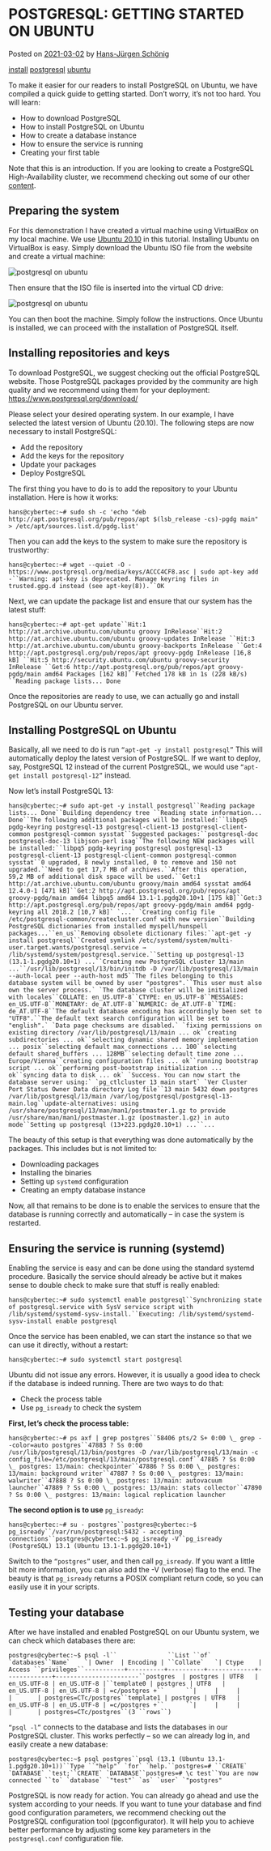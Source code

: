 # POSTGRESQL: GETTING STARTED ON UBUNTU

Posted on [2021-03-02](https://www.cybertec-postgresql.com/en/postgresql-getting-started-on-ubuntu/) by [Hans-Jürgen Schönig](https://www.cybertec-postgresql.com/en/author/cybertec_schoenig/)

[install](https://www.cybertec-postgresql.com/en/tag/install/) [postgresql](https://www.cybertec-postgresql.com/en/tag/postgresql/) [ubuntu](https://www.cybertec-postgresql.com/en/tag/ubuntu/)

To make it easier for our readers to install PostgreSQL on Ubuntu, we have compiled a quick guide to getting started. Don’t worry, it’s not too hard. You will learn:

- How to download PostgreSQL
- How to install PostgreSQL on Ubuntu
- How to create a database instance
- How to ensure the service is running
- Creating your first table

Note that this is an introduction. If you are looking to create a PostgreSQL High-Availability cluster, we recommend checking out some of our other [content](https://www.cybertec-postgresql.com/en/patroni-setting-up-a-highly-available-postgresql-cluster/).

## Preparing the system

For this demonstration I have created a virtual machine using VirtualBox on my local machine. We use [Ubuntu 20.10](https://releases.ubuntu.com/20.10/) in this tutorial.
Installing Ubuntu on VirtualBox is easy. Simply download the Ubuntu ISO file from the website and create a virtual machine:

![postgresql on ubuntu](https://www.cybertec-postgresql.com/wp-content/uploads/2021/02/ubuntu_001.png)

 

Then ensure that the ISO file is inserted into the virtual CD drive:

![postgresql on ubuntu](https://www.cybertec-postgresql.com/wp-content/uploads/2021/02/ubuntu.png)

 

You can then boot the machine. Simply follow the instructions. Once Ubuntu is installed, we can proceed with the installation of PostgreSQL itself.

## Installing repositories and keys

To download PostgreSQL, we suggest checking out the official PostgreSQL website. Those PostgreSQL packages provided by the community are high quality and we recommend using them for your deployment: https://www.postgresql.org/download/

Please select your desired operating system. In our example, I have selected the latest version of Ubuntu (20.10). The following steps are now necessary to install PostgreSQL:

- Add the repository
- Add the keys for the repository
- Update your packages
- Deploy PostgreSQL

The first thing you have to do is to add the repository to your Ubuntu installation. Here is how it works:

```
hans@cybertec:~# sudo sh -c 'echo "deb http://apt.postgresql.org/pub/repos/apt $(lsb_release -cs)-pgdg main" > /etc/apt/sources.list.d/pgdg.list'
```

Then you can add the keys to the system to make sure the repository is trustworthy:

```
hans@cybertec:~# wget --quiet -O - https://www.postgresql.org/media/keys/ACCC4CF8.asc | sudo apt-key add -``Warning: apt-key is deprecated. Manage keyring files in trusted.gpg.d instead (see apt-key(8)).``OK
```

Next, we can update the package list and ensure that our system has the latest stuff:

```
hans@cybertec:~# apt-get update``Hit:1 http://at.archive.ubuntu.com/ubuntu groovy InRelease``Hit:2 http://at.archive.ubuntu.com/ubuntu groovy-updates InRelease ``Hit:3 http://at.archive.ubuntu.com/ubuntu groovy-backports InRelease ``Get:4 http://apt.postgresql.org/pub/repos/apt groovy-pgdg InRelease [16,8 kB] ``Hit:5 http://security.ubuntu.com/ubuntu groovy-security InRelease ``Get:6 http://apt.postgresql.org/pub/repos/apt groovy-pgdg/main amd64 Packages [162 kB]``Fetched 178 kB in 1s (228 kB/s) ``Reading package lists... Done
```

Once the repositories are ready to use, we can actually go and install PostgreSQL on our Ubuntu server.

## Installing PostgreSQL on Ubuntu

Basically, all we need to do is run `“apt-get -y install postgresql”` This will automatically deploy the latest version of PostgreSQL. If we want to deploy, say, PostgreSQL 12 instead of the current PostgreSQL, we would use `“apt-get install postgresql-12”` instead.

Now let’s install PostgreSQL 13:

```
hans@cybertec:~# sudo apt-get -y install postgresql``Reading package lists... Done``Building dependency tree ``Reading state information... Done``The following additional packages will be installed:``libpq5 pgdg-keyring postgresql-13 postgresql-client-13 postgresql-client-common postgresql-common sysstat``Suggested packages:``postgresql-doc postgresql-doc-13 libjson-perl isag``The following NEW packages will be installed:``libpq5 pgdg-keyring postgresql postgresql-13 postgresql-client-13 postgresql-client-common postgresql-common sysstat``0 upgraded, 8 newly installed, 0 to remove and 150 not upgraded.``Need to get 17,7 MB of archives.``After this operation, 59,2 MB of additional disk space will be used.``Get:1 http://at.archive.ubuntu.com/ubuntu groovy/main amd64 sysstat amd64 12.4.0-1 [471 kB]``Get:2 http://apt.postgresql.org/pub/repos/apt groovy-pgdg/main amd64 libpq5 amd64 13.1-1.pgdg20.10+1 [175 kB]``Get:3 http://apt.postgresql.org/pub/repos/apt groovy-pgdg/main amd64 pgdg-keyring all 2018.2 [10,7 kB]` `...` `Creating config file /etc/postgresql-common/createcluster.conf with new version``Building PostgreSQL dictionaries from installed myspell/hunspell packages...``en_us``Removing obsolete dictionary files:``apt-get -y install postgresql``Created symlink /etc/systemd/system/multi-user.target.wants/postgresql.service → /lib/systemd/system/postgresql.service.``Setting up postgresql-13 (13.1-1.pgdg20.10+1) ...``Creating new PostgreSQL cluster 13/main ...``/usr/lib/postgresql/13/bin/initdb -D /var/lib/postgresql/13/main --auth-local peer --auth-host md5``The files belonging to this database system will be owned by user "postgres".``This user must also own the server process.` `The database cluster will be initialized with locales``COLLATE: en_US.UTF-8``CTYPE: en_US.UTF-8``MESSAGES: en_US.UTF-8``MONETARY: de_AT.UTF-8``NUMERIC: de_AT.UTF-8``TIME: de_AT.UTF-8``The default database encoding has accordingly been set to "UTF8".``The default text search configuration will be set to "english".` `Data page checksums are disabled.` `fixing permissions on existing directory /var/lib/postgresql/13/main ... ok``creating subdirectories ... ok``selecting dynamic shared memory implementation ... posix``selecting default max_connections ... 100``selecting default shared_buffers ... 128MB``selecting default time zone ... Europe/Vienna``creating configuration files ... ok``running bootstrap script ... ok``performing post-bootstrap initialization ... ok``syncing data to disk ... ok` `Success. You can now start the database server using:` `pg_ctlcluster 13 main start` `Ver Cluster Port Status Owner Data directory Log file``13 main 5432 down postgres /var/lib/postgresql/13/main /var/log/postgresql/postgresql-13-main.log``update-alternatives: using /usr/share/postgresql/13/man/man1/postmaster.1.gz to provide /usr/share/man/man1/postmaster.1.gz (postmaster.1.gz) in auto mode``Setting up postgresql (13+223.pgdg20.10+1) ...``...
```

The beauty of this setup is that everything was done automatically by the packages. This includes but is not limited to:

- Downloading packages
- Installing the binaries
- Setting up `systemd` configuration
- Creating an empty database instance

Now, all that remains to be done is to enable the services to ensure that the database is running correctly and automatically – in case the system is restarted.

## **Ensuring the service is running (systemd)**

Enabling the service is easy and can be done using the standard systemd procedure. Basically the service should already be active but it makes sense to double check to make sure that stuff is really enabled:

```
hans@cybertec:~# sudo systemctl enable postgresql``Synchronizing state of postgresql.service with SysV service script with /lib/systemd/systemd-sysv-install.``Executing: /lib/systemd/systemd-sysv-install enable postgresql
```

Once the service has been enabled, we can start the instance so that we can use it directly, without a restart:

```
hans@cybertec:~# sudo systemctl start postgresql
```

Ubuntu did not issue any errors. However, it is usually a good idea to check if the database is indeed running. There are two ways to do that:

- Check the process table
- Use `pg_isready` to check the system

**First, let’s check the process table:**

```
hans@cybertec:~# ps axf | grep postgres``58406 pts/2 S+ 0:00 \_ grep --color=auto postgres``47883 ? Ss 0:00 /usr/lib/postgresql/13/bin/postgres -D /var/lib/postgresql/13/main -c config_file=/etc/postgresql/13/main/postgresql.conf``47885 ? Ss 0:00 \_ postgres: 13/main: checkpointer``47886 ? Ss 0:00 \_ postgres: 13/main: background writer``47887 ? Ss 0:00 \_ postgres: 13/main: walwriter``47888 ? Ss 0:00 \_ postgres: 13/main: autovacuum launcher``47889 ? Ss 0:00 \_ postgres: 13/main: stats collector``47890 ? Ss 0:00 \_ postgres: 13/main: logical replication launcher
```

**The second option is to use** `pg_isready`**:**

```
hans@cybertec:~# su - postgres``postgres@cybertec:~$ pg_isready``/var/run/postgresql:5432 - accepting connections``postgres@cybertec:~$ pg_isready -V``pg_isready (PostgreSQL) 13.1 (Ubuntu 13.1-1.pgdg20.10+1)
```

Switch to the `“postgres”` user, and then call `pg_isready`. If you want a little bit more information, you can also add the -V (verbose) flag to the end. The beauty is that `pg_isready` returns a POSIX compliant return code, so you can easily use it in your scripts.

## Testing your database

After we have installed and enabled PostgreSQL on our Ubuntu system, we can check which databases there are:

```
postgres@cybertec:~$ psql -l``              ``List ``of` `databases``Name`    `| Owner  | Encoding | ``Collate`   `| Ctype    | Access ``privileges``-----------+----------+----------+-------------+-------------+-----------------------``postgres  | postgres | UTF8   | en_US.UTF-8 | en_US.UTF-8 |``template0 | postgres | UTF8   | en_US.UTF-8 | en_US.UTF-8 | =c/postgres +``      ``|     |     |       |       | postgres=CTc/postgres``template1 | postgres | UTF8   | en_US.UTF-8 | en_US.UTF-8 | =c/postgres +``      ``|     |     |       |       | postgres=CTc/postgres``(3 ``rows``)
```

`“psql -l”` connects to the database and lists the databases in our PostgreSQL cluster. This works perfectly – so we can already log in, and easily create a new database:

```
postgres@cybertec:~$ psql postgres``psql (13.1 (Ubuntu 13.1-1.pgdg20.10+1))``Type ``"help"` `for` `help.``postgres=# ``CREATE` `DATABASE` `test;``CREATE` `DATABASE``postgres=# \c test``You are now connected ``to` `database` `"test"` `as` `user` `"postgres"
```

PostgreSQL is now ready for action. You can already go ahead and use the system according to your needs. If you want to tune your database and find good configuration parameters, we recommend checking out the PostgreSQL configuration tool (pgconfigurator). It will help you to achieve better performance by adjusting some key parameters in the `postgresql.conf` configuration file.